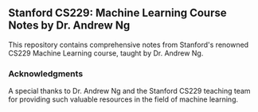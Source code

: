 <h2><b>Stanford CS229: Machine Learning Course Notes by Dr. Andrew Ng</b></h2>
This repository contains comprehensive notes from Stanford's renowned CS229 Machine Learning course, taught by Dr. Andrew Ng.

<br>

<h3><b> Acknowledgments</b></h3>
A special thanks to Dr. Andrew Ng and the Stanford CS229 teaching team for providing such valuable resources in the field of machine learning.
